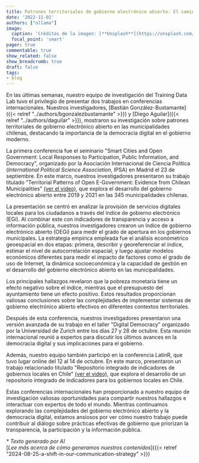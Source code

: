 ```yaml
---
title: Patrones territoriales de gobierno electrónico abierto. El camino hacia la democracia digital en las municipalidades chilenas
date: '2022-11-01'
authors: ["ollama"]
image:
  caption: 'Créditos de la imagen: [**Unsplash**](https://unsplash.com/photos/white-and-black-concrete-building-YuH5zftcocA)'
  focal_point: 'smart'
pager: true
commentable: true
show_related: false
show_breadcrumb: true
draft: false
tags:
- blog
---
```


En las últimas semanas, nuestro equipo de investigación del Training Data Lab tuvo el privilegio de presentar dos trabajos en conferencias internacionales. Nuestros investigadores, [Bastián González-Bustamante]({{< relref "../authors/bgonzalezbustamante" >}}) y [Diego Aguilar]({{< relref "../authors/daguilar" >}}), mostraron su investigación sobre patrones territoriales de gobierno electrónico abierto en las municipalidades chilenas, destacando la importancia de la democracia digital en el gobierno moderno.

<!--more-->

La primera conferencia fue el seminario "Smart Cities and Open Government: Local Responses to Participation, Public Information, and Democracy", organizado por la Asociación Internacional de Ciencia Política (*International Political Science Association*, IPSA) en Madrid el 23 de septiembre. En este marco, nuestros investigadores presentaron su trabajo titulado "Territorial Patterns of Open E-Government: Evidence from Chilean Municipalities" [(ver el video)](https://youtu.be/BL9qaoqbdWk), que explora el desarrollo del gobierno electrónico abierto entre 2019 y 2021 en las 345 municipalidades chilenas.

 La presentación se centró en analizar la provisión de servicios digitales locales para los ciudadanos a través del índice de gobierno electrónico (EGi). Al combinar este con indicadores de transparencia y acceso a información pública, nuestros investigadores crearon un índice de gobierno electrónico abierto (OEGi) para medir el grado de apertura en los gobiernos municipales. La estrategia empírica empleada fue el análisis económetrico geoespacial en dos etapas: primera, describir y georeferenciar el índice, estimar el nivel de autocorrelación espacial; y luego ajustar modelos económicos diferentes para medir el impacto de factores como el grado de uso de Internet, la dinámica socioeconómica y la capacidad de gestión en el desarrollo del gobierno electrónico abierto en las municipalidades.

Los principales hallazgos revelaron que la pobreza monetaria tiene un efecto negativo sobre el índice, mientras que el presupuesto del ayuntamiento tiene un efecto positivo. Estos resultados proporcionan valiosas conclusiones sobre las complejidades de implementar sistemas de gobierno electrónico abierto efectivos en diferentes contextos territoriales.

Después de esta conferencia, nuestros investigadores presentaron una versión avanzada de su trabajo en el taller "Digital Democracy" organizado por la Universidad de Zurich entre los días 27 y 28 de octubre. Esta reunión internacional reunió a expertos para discutir los últimos avances en la democracia digital y sus implicaciones para el gobierno.

Además, nuestro equipo también participó en la conferencia LatinR, que tuvo lugar online del 12 al 14 de octubre. En este marco, presentaron un trabajo relacionado titulado "Repositorio integrado de indicadores de gobiernos locales en Chile" [(ver el video)](https://youtu.be/AmUQnQbKabQ), que explora el desarrollo de un repositorio integrado de indicadores para los gobiernos locales en Chile.

Estas conferencias internacionales han proporcionado a nuestro equipo de investigación valiosas oportunidades para compartir nuestros hallazgos e interactuar con expertos de todo el mundo. Mientras continuamos explorando las complejidades del gobierno electrónico abierto y la democracia digital, estamos ansiosos por ver cómo nuestro trabajo puede contribuir al diálogo sobre prácticas efectivas de gobierno que priorizan la transparencia, la participación y la información pública.

_* Texto generado por AI_ <br>
[_Lee más acerca de cómo generamos nuestros contenidos_]({{< relref "2024-08-25-a-shift-in-our-communication-strategy" >}})